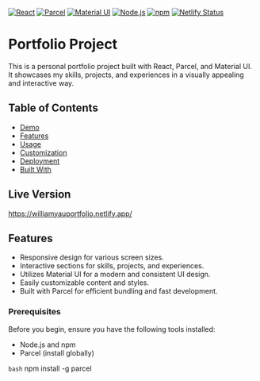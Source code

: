 [![React](https://img.shields.io/badge/React-18-blue?logo=react)](https://reactjs.org/)
[![Parcel](https://img.shields.io/badge/Parcel-2-orange?logo=parcel)](https://parceljs.org/)
[![Material UI](https://img.shields.io/badge/Material%20UI-5-green?logo=material-ui)](https://material-ui.com/)
[![Node.js](https://img.shields.io/badge/Node.js-18.15.0-green?logo=node.js)](https://nodejs.org/)
[![npm](https://img.shields.io/badge/npm-9.5.0-blue?logo=npm)](https://www.npmjs.com/)
[![Netlify Status](https://api.netlify.com/api/v1/badges/williamyauportfolio/deploy-status)](https://williamyauportfolio.netlify.app/)

# Portfolio Project

This is a personal portfolio project built with React, Parcel, and Material UI. It showcases my skills, projects, and experiences in a visually appealing and interactive way.

## Table of Contents

- [Demo](#demo)
- [Features](#features)
- [Usage](#usage)
- [Customization](#customization)
- [Deployment](#deployment)
- [Built With](#built-with)

## Live Version

https://williamyauportfolio.netlify.app/

## Features

- Responsive design for various screen sizes.
- Interactive sections for skills, projects, and experiences.
- Utilizes Material UI for a modern and consistent UI design.
- Easily customizable content and styles.
- Built with Parcel for efficient bundling and fast development.


### Prerequisites

Before you begin, ensure you have the following tools installed:

- Node.js and npm
- Parcel (install globally)

``` bash ```
npm install -g parcel

##


